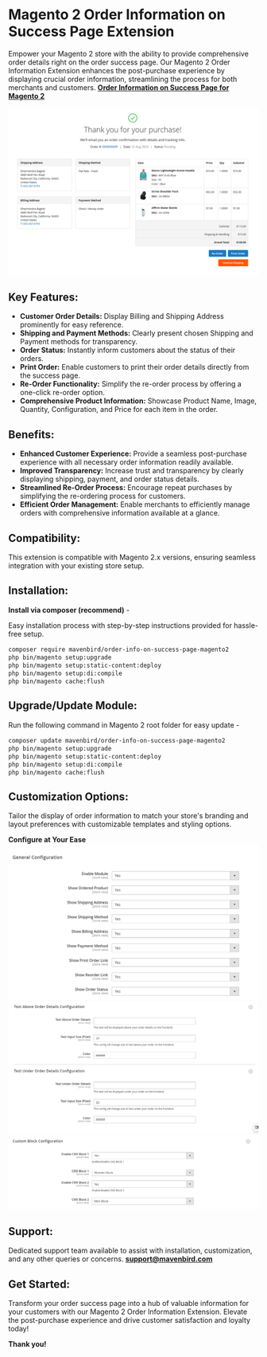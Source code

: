 # Magento 2 Order Information on Success Page Extension

Empower your Magento 2 store with the ability to provide comprehensive order details right on the order success page. Our Magento 2 Order Information Extension enhances the post-purchase experience by displaying crucial order information, streamlining the process for both merchants and customers. 
**[Order Information on Success Page for Magento 2](https://mavenbird.com/magento-2-order-information-on-success-page.html)** 

![img3](./doc/images/5.png)

## Key Features:

- **Customer Order Details:**
Display Billing and Shipping Address prominently for easy reference.
- **Shipping and Payment Methods:**
Clearly present chosen Shipping and Payment methods for transparency.
- **Order Status:**
Instantly inform customers about the status of their orders.
- **Print Order:**
Enable customers to print their order details directly from the success page.
- **Re-Order Functionality:**
Simplify the re-order process by offering a one-click re-order option.
- **Comprehensive Product Information:**
Showcase Product Name, Image, Quantity, Configuration, and Price for each item in the order.

## Benefits:

- **Enhanced Customer Experience:**
Provide a seamless post-purchase experience with all necessary order information readily available.
- **Improved Transparency:**
Increase trust and transparency by clearly displaying shipping, payment, and order status details.
- **Streamlined Re-Order Process:**
Encourage repeat purchases by simplifying the re-ordering process for customers.
- **Efficient Order Management:**
Enable merchants to efficiently manage orders with comprehensive information available at a glance.

## Compatibility:
This extension is compatible with Magento 2.x versions, ensuring seamless integration with your existing store setup.

## Installation:
**Install via composer (recommend)** - 

Easy installation process with step-by-step instructions provided for hassle-free setup.
~~~~~~~~~~~~~~~~~~~~~
composer require mavenbird/order-info-on-success-page-magento2
php bin/magento setup:upgrade
php bin/magento setup:static-content:deploy
php bin/magento setup:di:compile
php bin/magento cache:flush
~~~~~~~~~~~~~~~~~~~~~

## Upgrade/Update Module:
Run the following command in Magento 2 root folder for easy update -
~~~~~~~~~~~~~~~~~~~~~
composer update mavenbird/order-info-on-success-page-magento2
php bin/magento setup:upgrade
php bin/magento setup:static-content:deploy
php bin/magento setup:di:compile
php bin/magento cache:flush
~~~~~~~~~~~~~~~~~~~~~

## Customization Options:
Tailor the display of order information to match your store's branding and layout preferences with customizable templates and styling options.

**Configure at Your Ease**
![img1](./doc/images/1.png)
![img2](./doc/images/2.png)
![img3](./doc/images/3.png)

## Support:
Dedicated support team available to assist with installation, customization, and any other queries or concerns.
**[support@mavenbird.com](mailto:support@mavenbird.com)** 

## Get Started:
Transform your order success page into a hub of valuable information for your customers with our Magento 2 Order Information Extension. Elevate the post-purchase experience and drive customer satisfaction and loyalty today!

**Thank you!**
